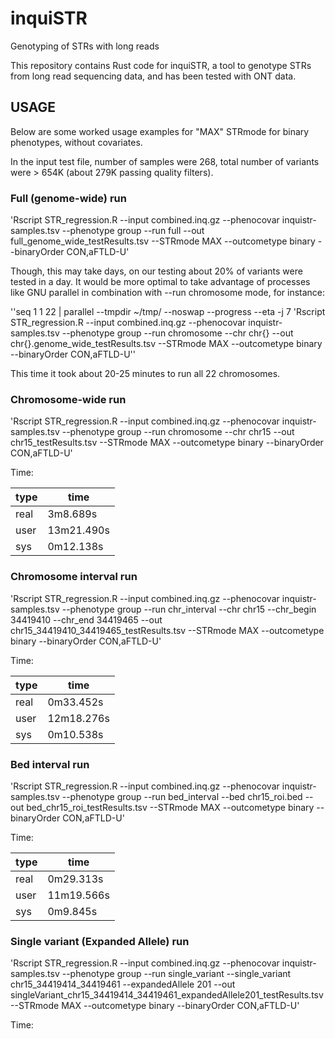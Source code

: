 # inquiSTR

Genotyping of STRs with long reads

This repository contains Rust code for inquiSTR, a tool to genotype STRs from long read sequencing data, and has been tested with ONT data.

## USAGE

Below are some worked usage examples for "MAX" STRmode for binary phenotypes, without covariates.

In the input test file, number of samples were 268, total number of variants were > 654K (about 279K passing quality filters).

### Full (genome-wide) run  

'Rscript STR_regression.R --input combined.inq.gz --phenocovar inquistr-samples.tsv --phenotype group --run full --out full_genome_wide_testResults.tsv --STRmode MAX --outcometype binary --binaryOrder CON,aFTLD-U'

Though, this may take days, on our testing about 20% of variants were tested in a day. It would be more optimal to take advantage of processes like GNU parallel in combination with --run chromosome mode, for instance:

''seq 1 1 22 | parallel --tmpdir ~/tmp/ --noswap --progress --eta -j 7 'Rscript STR_regression.R --input combined.inq.gz --phenocovar inquistr-samples.tsv --phenotype group --run chromosome --chr chr{} --out chr{}.genome_wide_testResults.tsv --STRmode MAX --outcometype binary --binaryOrder CON,aFTLD-U''

This time it took about 20-25 minutes to run all 22 chromosomes.

### Chromosome-wide run  

'Rscript STR_regression.R --input combined.inq.gz --phenocovar inquistr-samples.tsv --phenotype group --run chromosome --chr chr15 --out chr15_testResults.tsv --STRmode MAX --outcometype binary --binaryOrder CON,aFTLD-U'

Time:

| type | time       |
|------|------------|
| real | 3m8.689s   |
| user | 13m21.490s |
| sys  | 0m12.138s  |

### Chromosome interval run

'Rscript STR_regression.R --input combined.inq.gz --phenocovar inquistr-samples.tsv --phenotype group --run chr_interval --chr chr15 --chr_begin 34419410 --chr_end 34419465 --out chr15_34419410_34419465_testResults.tsv --STRmode MAX --outcometype binary --binaryOrder CON,aFTLD-U'

Time:

| type | time       |
|------|------------|
| real | 0m33.452s  |
| user | 12m18.276s |
| sys  | 0m10.538s  |

### Bed interval run

'Rscript STR_regression.R --input combined.inq.gz --phenocovar inquistr-samples.tsv --phenotype group --run bed_interval --bed chr15_roi.bed --out bed_chr15_roi_testResults.tsv --STRmode MAX --outcometype binary --binaryOrder CON,aFTLD-U'

Time:

| type | time       |
|------|------------|
| real | 0m29.313s  |
| user | 11m19.566s |
| sys  | 0m9.845s   |

### Single variant (Expanded Allele) run

'Rscript STR_regression.R --input combined.inq.gz --phenocovar inquistr-samples.tsv --phenotype group --run single_variant --single_variant chr15_34419414_34419461 --expandedAllele 201 --out singleVariant_chr15_34419414_34419461_expandedAllele201_testResults.tsv --STRmode MAX --outcometype binary --binaryOrder CON,aFTLD-U'

Time:
